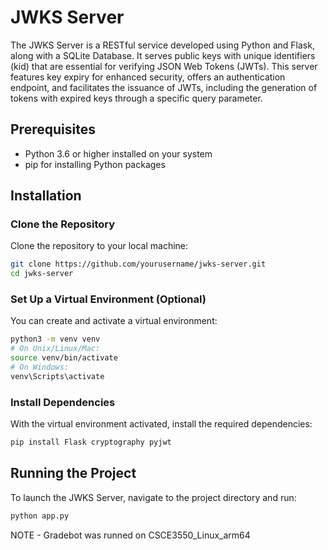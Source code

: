 # JWKS Server

The JWKS Server is a RESTful service developed using Python and Flask, along with a SQLite Database. It serves public keys with unique identifiers (kid) that are essential for verifying JSON Web Tokens (JWTs). This server features key expiry for enhanced security, offers an authentication endpoint, and facilitates the issuance of JWTs, including the generation of tokens with expired keys through a specific query parameter.

## Prerequisites

- Python 3.6 or higher installed on your system
- pip for installing Python packages

## Installation

### Clone the Repository

Clone the repository to your local machine:

```bash
git clone https://github.com/yourusername/jwks-server.git
cd jwks-server
```

### Set Up a Virtual Environment (Optional)

 You can create and activate a virtual environment:

```bash
python3 -m venv venv
# On Unix/Linux/Mac:
source venv/bin/activate
# On Windows:
venv\Scripts\activate
```

### Install Dependencies

With the virtual environment activated, install the required dependencies:

```bash
pip install Flask cryptography pyjwt
```

## Running the Project

To launch the JWKS Server, navigate to the project directory and run:

```bash
python app.py
```


NOTE - Gradebot was runned on CSCE3550_Linux_arm64
